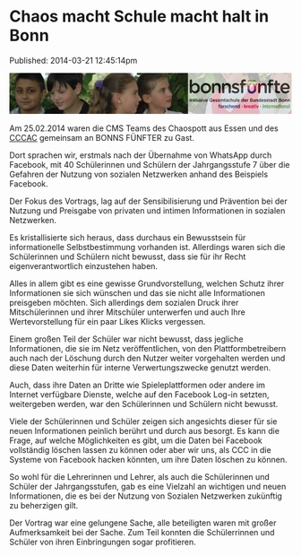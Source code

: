 Chaos macht Schule macht halt in Bonn
=====================================
Published: 2014-03-21 12:45:14pm

<img width="550px" src="/media/2014-03-21/Bild_BF_Uebergangsversion.jpg" />

Am 25.02.2014 waren die CMS Teams des Chaospott aus Essen und des [CCCAC](http://aachen.ccc.de/) gemeinsam an BONNS FÜNFTER zu Gast.

Dort sprachen wir, erstmals nach der Übernahme von WhatsApp durch Facebook, mit 40 Schülerinnen und Schülern der Jahrgangsstufe 7 über die Gefahren der Nutzung von sozialen Netzwerken anhand des Beispiels Facebook.

Der Fokus des Vortrags, lag auf der Sensibilisierung und Prävention bei der Nutzung und Preisgabe von privaten und intimen Informationen in sozialen Netzwerken.

Es kristallisierte sich heraus, dass durchaus ein Bewusstsein für informationelle Selbstbestimmung vorhanden ist. Allerdings waren sich die Schülerinnen und Schülern nicht bewusst, dass sie für ihr Recht eigenverantwortlich einzustehen haben.

Alles in allem gibt es eine gewisse Grundvorstellung, welchen Schutz ihrer Informationen sie sich wünschen und das sie nicht alle Informationen preisgeben möchten. Sich allerdings dem sozialen Druck ihrer Mitschülerinnen und ihrer Mitschüler unterwerfen und auch Ihre Wertevorstellung für ein paar Likes Klicks vergessen.

Einem großen Teil der Schüler war nicht bewusst, dass jegliche Informationen, die sie im Netz veröffentlichen, von den Plattformbetreibern auch nach der Löschung durch den Nutzer weiter vorgehalten werden und diese Daten weiterhin für interne Verwertungszwecke genutzt werden.

Auch, dass ihre Daten an Dritte wie Spieleplattformen oder andere im Internet verfügbare Dienste, welche auf den Facebook Log-in setzten, weitergeben werden, war den Schülerinnen und Schülern nicht bewusst.

Viele der Schülerinnen und Schüler zeigen sich angesichts dieser für sie neuen Informationen peinlich berührt und durch aus besorgt. Es kann die Frage, auf welche Möglichkeiten es gibt, um die Daten bei Facebook vollständig löschen lassen zu können oder aber wir uns, als CCC in die Systeme von Facebook hacken könnten, um ihre Daten löschen zu können.

So wohl für die Lehrerinnen und Lehrer, als auch die Schülerinnen und Schüler der Jahrgangsstufen, gab es eine Vielzahl an wichtigen und neuen Informationen, die es bei der Nutzung von Sozialen Netzwerken zukünftig zu beherzigen gilt.

Der Vortrag war eine gelungene Sache, alle beteiligten waren mit großer Aufmerksamkeit bei der Sache. Zum Teil konnten die Schülerrinnen und Schüler von ihren Einbringungen sogar profitieren.
